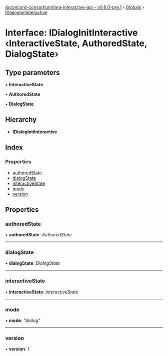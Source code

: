 [@concord-consortium/lara-interactive-api - v0.6.0-pre.1](../README.md) › [Globals](../globals.md) › [IDialogInitInteractive](idialoginitinteractive.md)

# Interface: IDialogInitInteractive ‹**InteractiveState, AuthoredState, DialogState**›

## Type parameters

▪ **InteractiveState**

▪ **AuthoredState**

▪ **DialogState**

## Hierarchy

* **IDialogInitInteractive**

## Index

### Properties

* [authoredState](idialoginitinteractive.md#authoredstate)
* [dialogState](idialoginitinteractive.md#dialogstate)
* [interactiveState](idialoginitinteractive.md#interactivestate)
* [mode](idialoginitinteractive.md#mode)
* [version](idialoginitinteractive.md#version)

## Properties

###  authoredState

• **authoredState**: *AuthoredState*

___

###  dialogState

• **dialogState**: *DialogState*

___

###  interactiveState

• **interactiveState**: *InteractiveState*

___

###  mode

• **mode**: *"dialog"*

___

###  version

• **version**: *1*
